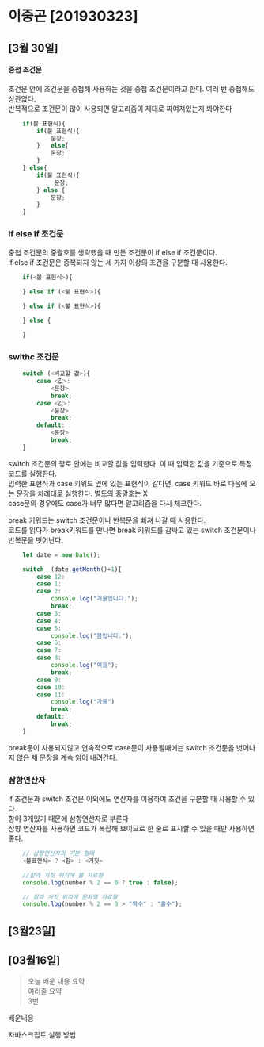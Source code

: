 # 이중곤 [201930323]
## [3월 30일]
#### 중첩 조건문

조건문 안에 조건문을 중첩해 사용하는 것을 중첩 조건문이라고 한다.  여러 번 중첩해도 상관없다.  
반복적으로 조건문이 많이 사용되면 알고리즘이 제대로 짜여져있는지 봐야한다   

```javascript
    if(불 표현식){
        if(불 표현식){
            문장;
        }   else{
            문장;
        }
    } else{
        if(불 표현식){
             문장;
        } else {
            문장;
        }
    }  
```
### if else if 조건문

중첩 조건문의 중괄호를 생략했을 때 만든 조건문이 if else if 조건문이다.  
if else if 조건문은 중복되지 않는 세 가지 이상의 조건을 구분할 때 사용한다.  

```javascript
    if(<불 표현식>){

    } else if (<불 표현식>){

    } else if (<불 표현식>){

    } else {

    }  
```
### swithc 조건문

```javascript
    switch (<비교할 값>){
        case <값>:
            <문장>
            break;
        case <값>:
            <문장>
            break;
        default:
            <문장>
            break;
    }
 ```
switch 조건문의 괗로 안에는 비교할 값을 입력한다. 이 때 입력한 값을 기준으로 특정 코드를 실행한다.  
입력한 표현식과 case 키워드 옆에 있는 표현식이 같다면, case 키워드 바로 다음에 오는 문장을 차례대로 실행한다. 별도의 중괄호는 X  
case문의 경우에도 case가 너무 많다면 알고리즘을 다시 체크한다.


break 키워드는 switch 조건문이나 반복문을 빠져 나갈 때 사용한다.  
코드를 읽다가 break키워드를 만나면 break 키워드를 감싸고 있는 switch 조건문이나 반복문을 벗어난다.  

```javascript
    let date = new Date();

    switch  (date.getMonth()+1){
        case 12:
        case 1:
        case 2:
            console.log("겨울입니다.");
            break;
        case 3:
        case 4:
        case 5:
            console.log("봄입니다.");
        case 6:
        case 7:
        case 8:
            console.log("여을");
            break;
        case 9:
        case 10:
        case 11:
            console.log("가을")
            break;
        default:
            break;
    }
```
break문이 사용되지않고 연속적으로 case문이 사용될때에는 switch 조건문을 벗어나지 않은 채 문장을 계속 읽어 내려간다.
### 삼항연산자

if 조건문과 switch 조건문 이외에도 연산자를 이용하여 조건을 구분할 때 사용할 수 있다.  
항이 3개있기 때문에 삼항연산자로 부른다  
삼항 연산자를 사용하면 코드가 복잡해 보이므로 한 줄로 표시할 수 있을 때만 사용하면 좋다.
```javascript
    // 삼항연산자의 기본 형태
    <불표현식> ? <참> : <거짓> 
```
```javascript
    //참과 거짓 위치에 불 자료형
    console.log(number % 2 == 0 ? true : false);

    // 참과 거짓 위치에 문자열 자료형
    console.log(number % 2 == 0 > "짝수" : "홀수");
```

## [3월23일]
## [03월16일]
> 오늘 배운 내용 요약 <br>
> 여러줄 요약 </br>
> 3번

배운내용

자바스크립트 실행 방법
